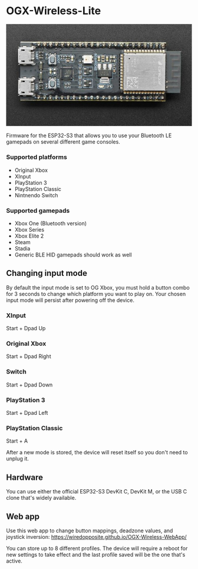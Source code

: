 # OGX-Wireless-Lite
![OGX-Wireless-Lite](images/esp32s3_devkit.jpg "OGX-Wireless-Lite")

Firmware for the ESP32-S3 that allows you to use your Bluetooth LE gamepads on several different game consoles.

### Supported platforms
- Original Xbox
- XInput
- PlayStation 3
- PlayStation Classic
- Nintnendo Switch

### Supported gamepads
- Xbox One (Bluetooth version)
- Xbox Series
- Xbox Elite 2
- Steam
- Stadia
- Generic BLE HID gamepads should work as well

## Changing input mode
By default the input mode is set to OG Xbox, you must hold a button combo for 3 seconds to change which platform you want to play on. Your chosen input mode will persist after powering off the device. 

### XInput
Start + Dpad Up 
### Original Xbox
Start + Dpad Right
### Switch
Start + Dpad Down
### PlayStation 3
Start + Dpad Left
### PlayStation Classic
Start + A

After a new mode is stored, the device will reset itself so you don't need to unplug it. 

## Hardware
You can use either the official ESP32-S3 DevKit C, DevKit M, or the USB C clone that's widely available.

## Web app
Use this web app to change button mappings, deadzone values, and joystick inversion: https://wiredopposite.github.io/OGX-Wireless-WebApp/

You can store up to 8 different profiles. The device will require a reboot for new settings to take effect and the last profile saved will be the one that's active.
